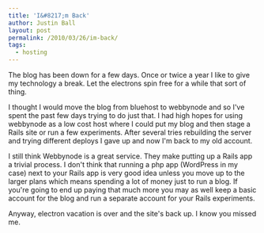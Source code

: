 ```yaml
---
title: 'I&#8217;m Back'
author: Justin Ball
layout: post
permalink: /2010/03/26/im-back/
tags:
  - hosting
---
```

The blog has been down for a few days. Once or twice a year I like to give my technology a break. Let the electrons spin free for a while that sort of thing.

I thought I would move the blog from bluehost to webbynode and so I've spent the past few days trying to do just that. I had high hopes for using webbynode as a low cost host where I could put my blog and then stage a Rails site or run a few experiments. After several tries rebuilding the server and trying different deploys I gave up and now I'm back to my old account.

I still think Webbynode is a great service. They make putting up a Rails app a trivial process. I don't think that running a php app (WordPress in my case) next to your Rails app is very good idea unless you move up to the larger plans which means spending a lot of money just to run a blog. If you're going to end up paying that much more you may as well keep a basic account for the blog and run a separate account for your Rails experiments.

Anyway, electron vacation is over and the site's back up. I know you missed me.